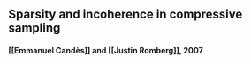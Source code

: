 ## Sparsity and incoherence in compressive sampling
#### [[Emmanuel Candès]] and [[Justin Romberg]], 2007